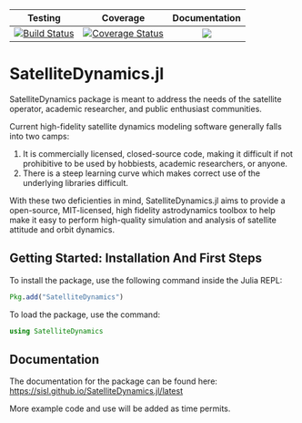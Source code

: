 <p align="center">

| Testing | Coverage | Documentation |
| :-----: | :------: | :-----------: |
| [![Build Status](https://travis-ci.org/sisl/SatelliteDynamics.jl.svg?branch=master)](https://travis-ci.org/sisl/SatelliteDynamics.jl) | [![Coverage Status](https://coveralls.io/repos/github/sisl/SatelliteDynamics.jl/badge.svg?branch=master)](https://coveralls.io/github/sisl/SatelliteDynamics.jl?branch=master) | [![](https://img.shields.io/badge/docs-latest-blue.svg)](https://sisl.github.io/SatelliteDynamics.jl/latest) |

</p>

# SatelliteDynamics.jl
SatelliteDynamics package is meant to address the needs of the satellite operator, academic researcher, and public enthusiast communities.

Current high-fidelity satellite dynamics modeling software generally falls into two camps:
1. It is commercially licensed, closed-source code, making it difficult if not prohibitive to be used by hobbiests, academic researchers, or anyone.
2. There is a steep learning curve which makes correct use of the underlying libraries difficult.

With these two deficienties in mind, SatelliteDynamics.jl aims to provide a open-source, MIT-licensed, high fidelity astrodynamics toolbox to help make it easy to perform high-quality simulation and analysis of satellite attitude and orbit dynamics.

## Getting Started: Installation And First Steps

To install the package, use the following command inside the Julia REPL:
```julia
Pkg.add("SatelliteDynamics")
```

To load the package, use the command:

```julia
using SatelliteDynamics
```

## Documentation

The documentation for the package can be found here: <https://sisl.github.io/SatelliteDynamics.jl/latest>

More example code and use will be added as time permits.